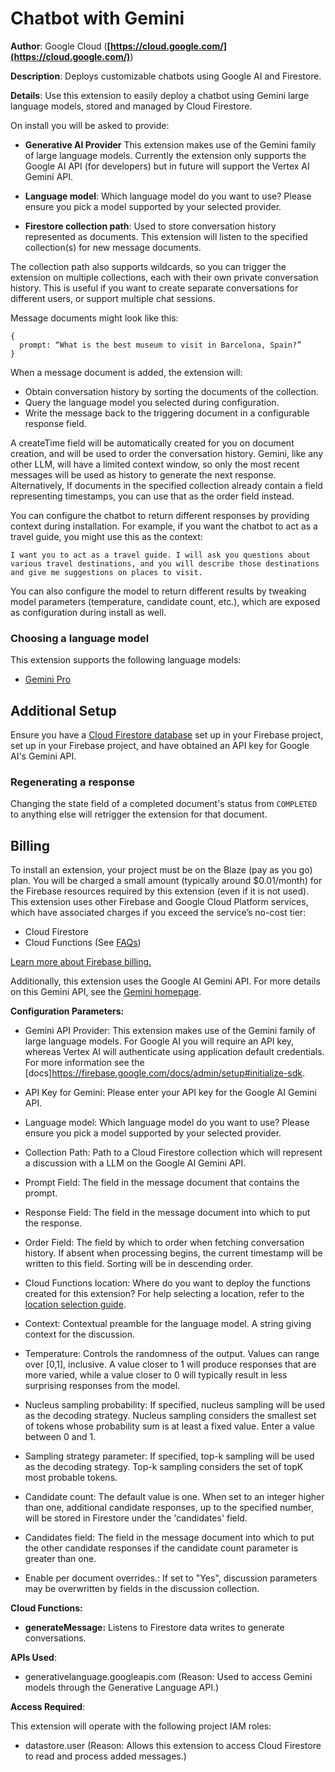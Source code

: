 # Chatbot with Gemini

**Author**: Google Cloud (**[https://cloud.google.com/](https://cloud.google.com/)**)

**Description**: Deploys customizable chatbots using Google AI and Firestore.



**Details**: Use this extension to easily deploy a chatbot using Gemini large language models, stored and managed by Cloud Firestore.

On install you will be asked to provide:

- **Generative AI Provider** This extension makes use of the Gemini family of large language models. Currently the extension only supports the Google AI API (for developers) but in future will support the Vertex AI Gemini API.

- **Language model**: Which language model do you want to use? Please ensure you pick a model supported by your selected provider.

- **Firestore collection path**: Used to store conversation history represented as documents. This extension will listen to the specified collection(s) for new message documents.

The collection path also supports wildcards, so you can trigger the extension on multiple collections, each with their own private conversation history. This is useful if you want to create separate conversations for different users, or support multiple chat sessions.

Message documents might look like this:

```
{
  prompt: “What is the best museum to visit in Barcelona, Spain?”
}
```

When a message document is added, the extension will:

- Obtain conversation history by sorting the documents of the collection.
- Query the language model you selected during configuration.
- Write the message back to the triggering document in a configurable response field.

A createTime field will be automatically created for you on document creation, and will be used to order the conversation history. Gemini, like any other LLM, will have a limited context window, so only the most recent messages will be used as history to generate the next response. Alternatively, If documents in the specified collection already contain a field representing timestamps, you can use that as the order field instead.

You can configure the chatbot to return different responses by providing context during installation. For example, if you want the chatbot to act as a travel guide, you might use this as the context:

```
I want you to act as a travel guide. I will ask you questions about various travel destinations, and you will describe those destinations and give me suggestions on places to visit.
```

You can also configure the model to return different results by tweaking model parameters (temperature, candidate count, etc.), which are exposed as configuration during install as well.

### Choosing a language model

This extension supports the following language models:

- [Gemini Pro](https://ai.google.dev/models/gemini)

## Additional Setup

Ensure you have a [Cloud Firestore database](https://firebase.google.com/docs/firestore/quickstart) set up in your Firebase project, set up in your Firebase project, and have obtained an API key for Google AI's Gemini API.

### Regenerating a response

Changing the state field of a completed document's status from `COMPLETED` to anything else will retrigger the extension for that document.

## Billing

To install an extension, your project must be on the Blaze (pay as you go) plan. You will be charged a small amount (typically around $0.01/month) for the Firebase resources required by this extension (even if it is not used).
This extension uses other Firebase and Google Cloud Platform services, which have associated charges if you exceed the service’s no-cost tier:

- Cloud Firestore
- Cloud Functions (See [FAQs](https://firebase.google.com/support/faq#extensions-pricing))

[Learn more about Firebase billing.](https://firebase.google.com/pricing)

Additionally, this extension uses the Google AI Gemini API. For more details on this Gemini API, see the [Gemini homepage](https://ai.google.dev/docs).




**Configuration Parameters:**

* Gemini API Provider: This extension makes use of the Gemini family of large language models. For Google AI you will require an API key, whereas Vertex AI will authenticate using application default credentials. For more information see the [docs]https://firebase.google.com/docs/admin/setup#initialize-sdk.

* API Key for Gemini: Please enter your API key for the Google AI Gemini API.

* Language model: Which language model do you want to use? Please ensure you pick a model supported by your selected provider.

* Collection Path: Path to a Cloud Firestore collection which will represent a discussion with a LLM on the Google AI Gemini API.

* Prompt Field: The field in the message document that contains the prompt.

* Response Field: The field in the message document into which to put the response.

* Order Field: The field by which to order when fetching conversation history. If absent when processing begins, the current timestamp will be written to this field. Sorting will be in descending order.

* Cloud Functions location: Where do you want to deploy the functions created for this extension? For help selecting a location, refer to the [location selection guide](https://firebase.google.com/docs/functions/locations).

* Context: Contextual preamble for the language model. A string giving context for the discussion.

* Temperature: Controls the randomness of the output. Values can range over [0,1], inclusive. A value closer to 1 will produce responses that are more varied, while a value closer to 0 will typically result in less surprising responses from the model.

* Nucleus sampling probability: If specified, nucleus sampling will be used as the decoding strategy. Nucleus sampling considers the smallest set of tokens whose probability sum is at least a fixed value. Enter a value between 0 and 1.

* Sampling strategy parameter: If specified, top-k sampling will be used as the decoding strategy. Top-k sampling considers the set of topK most probable tokens.

* Candidate count: The default value is one. When set to an integer higher than one, additional candidate responses, up to the specified number, will be stored in Firestore under the 'candidates' field.

* Candidates field: The field in the message document into which to put the other candidate responses if the candidate count parameter is greater than one.

* Enable per document overrides.: If set to \"Yes\", discussion parameters may be overwritten by fields in the discussion collection.



**Cloud Functions:**

* **generateMessage:** Listens to Firestore data writes to generate conversations.



**APIs Used**:

* generativelanguage.googleapis.com (Reason: Used to access Gemini models through the Generative Language API.)



**Access Required**:



This extension will operate with the following project IAM roles:

* datastore.user (Reason: Allows this extension to access Cloud Firestore to read and process added messages.)
